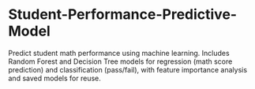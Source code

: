 # Student-Performance-Predictive-Model
Predict student math performance using machine learning. Includes Random Forest and Decision Tree models for regression (math score prediction) and classification (pass/fail), with feature importance analysis and saved models for reuse.
